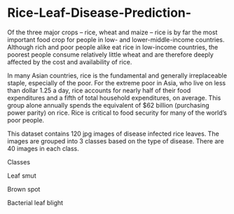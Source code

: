 # Rice-Leaf-Disease-Prediction-

Of the three major crops – rice, wheat and maize – rice is by far the most important food crop for people in low- and lower-middle-income countries. Although rich and poor people alike eat rice in low-income countries, the poorest people consume relatively little wheat and are therefore deeply affected by the cost and availability of rice.

In many Asian countries, rice is the fundamental and generally irreplaceable staple, especially of the poor. For the extreme poor in Asia, who live on less than dollar 1.25 a day, rice accounts for nearly half of their food expenditures and a fifth of total household expenditures, on average. This group alone annually spends the equivalent of $62 billion (purchasing power parity) on rice. Rice is critical to food security for many of the world’s poor people.

This dataset contains 120 jpg images of disease infected rice leaves. The images are grouped into 3 classes based on the type of disease. There are 40 images in each class.

Classes

Leaf smut

Brown spot

Bacterial leaf blight
